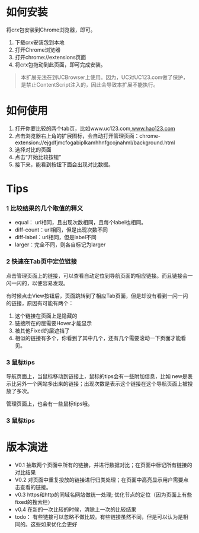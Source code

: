 # 如何安装
将crx包安装到Chrome浏览器，即可。

1. 下载crx安装包到本地
2. 打开Chrome浏览器
2. 打开chrome://extensions页面
3. 将crx包拖动到此页面，即可完成安装。
 > 本扩展无法在到UCBrowser上使用。因为，UC对UC123.com做了保护，是禁止ContentScript注入的，因此会导致本扩展不能执行。
 



# 如何使用
1. 打开你要比较的两个tab页，比如www.uc123.com,www.hao123.com
2. 点击浏览器右上角的扩展图标，会自动打开管理页面：chrome-extension://ejgdfjmcfogabiplkamhhnfgcojnahml/background.html
3. 选择对比的页面
4. 点击“开始比较按钮”
5. 接下来，能看到按钮下面会出现对比数据。

# Tips
###  1 比较结果的几个取值的释义
- equal： url相同，且出现次数相同，且每个label也相同。
- diff-count：url相同，但是出现次数不同
- diff-label：url相同，但是label不同
- larger：完全不同，则各自标记为larger

### 2 快速在Tab页中定位链接

点击管理页面上的链接，可以查看自动定位到导航页面的相应链接。而且链接会一闪一闪的，以便容易发现。

有时候点击View按钮后，页面跳转到了相应Tab页面，但是却没有看到一闪一闪的链接，原因有可能有两个：
1. 这个链接在页面上是隐藏的
2. 链接所在的层需要Hover才能显示
3. 被其他Fixed的层遮挡了
4. 相似的链接有多个，你看到了其中几个，还有几个需要滚动一下页面才能看见。

### 3 鼠标tips

导航页面上，当鼠标移动到链接上，鼠标的tips会有一些附加信息，比如 new是表示比另外一个网站多出来的链接；出现次数是表示这个链接在这个导航页面上被投放了多次。

管理页面上，也会有一些鼠标tips哦。

### 3 鼠标tips


# 版本演进
- V0.1 抽取两个页面中所有的链接，并进行数据对比；在页面中标记所有链接的对比结果
- V0.2 对页面中重复投放的链接进行归类处理；在页面中高亮显示用户需要点击查看的链接。
- v0.3 https和http的同域名网站做统一处理; 优化节点的定位（因为页面上有些fixed的搜索栏）
- v0.4 在新的一次比较的时候，清除上一次的比较结果
- todo： 有些链接可以忽略不做比较。有些链接虽然不同，但是可以认为是相同的。这些如果优化会更好
